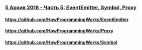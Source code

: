 ### [5 Архив 2018 - Часть 5: EventEmitter, Symbol, Proxy](https://www.youtube.com/watch?v=UwhOIFJX4Ok)

#### https://github.com/HowProgrammingWorks/EventEmitter

#### https://github.com/HowProgrammingWorks/Proxy

#### https://github.com/HowProgrammingWorks/Symbol

